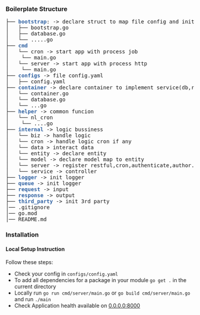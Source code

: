 ### Boilerplate Structure
<pre>├── <font color="#3465A4"><b>bootstrap</b></font>: -> declare struct to map file config and init config
│   ├── bootstrap.go
│   ├── database.go
│   └── .....go
├── <font color="#3465A4"><b>cmd</b></font>
│   └── cron -> start app with process job
│    └── main.go
│   └── server -> start app with process http
│    └── main.go
├── <font color="#3465A4"><b>configs</b></font> -> file config.yaml
│   ├── config.yaml 
├── <font color="#3465A4"><b>container</b></font> -> declare container to implement service(db,redis..)
│   └── container.go
│   └── database.go
│   └── ...go
├── <font color="#3465A4"><b>helper</b></font> -> common funcion
│   └── nl_cron
│    └── ....go
├── <font color="#3465A4"><b>internal</b></font> -> logic bussiness
│   └── biz -> handle logic
│   └── cron -> handle logic cron if any
│   └── data > interact data
│   └── entity -> declare entity
│   └── model -> declare model map to entity
│   └── server -> register restful,cron,authenticate,author...
│   └── service -> controller
├── <font color="#3465A4"><b>logger</b></font> -> init logger
├── <font color="#3465A4"><b>queue</b></font> -> init logger
├── <font color="#3465A4"><b>request</b></font> -> input
├── <font color="#3465A4"><b>response</b></font> -> output
├── <font color="#3465A4"><b>third_party</b></font> -> init 3rd party
│── .gitignore
│── go.mod
│── README.md
</pre>

### Installation
#### Local Setup Instruction
Follow these steps:
- Check your config in `configs/config.yaml`
- To add all dependencies for a package in your module `go get .` in the current directory
- Locally run `go run cmd/server/main.go` or `go build cmd/server/main.go` and run `./main`
- Check Application health available on [0.0.0.0:8000](http://0.0.0.0:8000)
